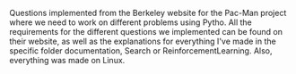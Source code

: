 Questions implemented from the Berkeley website for the Pac-Man project where we need to work on different problems using Pytho. All the requirements for the different questions we implemented can be found on their website, as well as the explanations for everything I've made in the specific folder documentation, Search or ReinforcementLearning. Also, everything was made on Linux.
